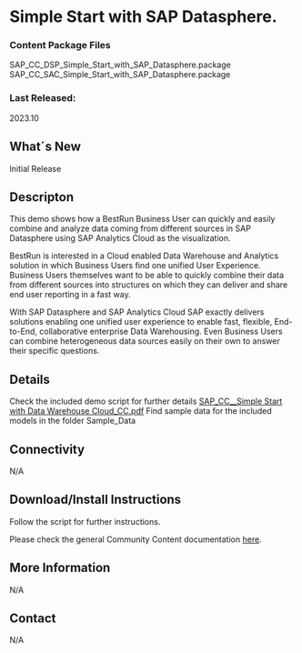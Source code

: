 # Simple Start with SAP Datasphere.

### Content Package Files
SAP_CC_DSP_Simple_Start_with_SAP_Datasphere.package<br>
SAP_CC_SAC_Simple_Start_with_SAP_Datasphere.package

### Last Released:
2023.10

## What´s New
Initial Release

## Descripton
This demo shows how a BestRun Business User can quickly and easily combine and analyze data coming from different sources in SAP Datasphere using SAP Analytics Cloud as the visualization.

BestRun is interested in a Cloud enabled Data Warehouse and Analytics solution in which Business Users find one unified User Experience. Business Users themselves want to be able to quickly combine their data from different sources into structures on which they can deliver and share end user reporting in a fast way.

With SAP Datasphere and SAP Analytics Cloud SAP exactly delivers solutions enabling one unified user experience to enable fast, flexible, End-to-End, collaborative enterprise Data Warehousing. Even Business Users can combine heterogeneous data sources easily on their own to answer their specific questions.

## Details
Check the included demo script for further details [SAP_CC__Simple Start with Data Warehouse Cloud_CC.pdf](https://github.com/SAP-samples/analytics-cloud-datasphere-community-content/blob/main/SAP_CC_Simple_Start_with_SAP_Datasphere/SAP_CC__Simple%20Start%20with%20Data%20Warehouse%20Cloud_CC.pdf)
Find sample data for the included models in the folder Sample_Data

## Connectivity
N/A

## Download/Install Instructions
Follow the script for further instructions.

Please check the general Community Content documentation [here](https://help.sap.com/docs/SAP_ANALYTICS_CLOUD/42093f14b43c485fbe3adbbe81eff6c8/603e26204ce14bd8b5f9729a8123636f.html).

## More Information
N/A

## Contact
N/A
